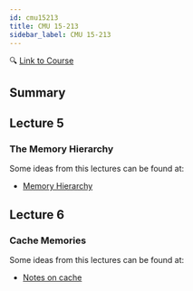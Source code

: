 ```yaml
---
id: cmu15213
title: CMU 15-213
sidebar_label: CMU 15-213
---
```


🔍 [Link to Course](http://www.cs.cmu.edu/afs/cs/academic/class/15213-f19/www/schedule.html)

## Summary

## Lecture 5

### The Memory Hierarchy

Some ideas from this lectures can be found at:

- [Memory Hierarchy](/docs/notes/study/memory/mem_hie)

## Lecture 6

### Cache Memories

Some ideas from this lectures can be found at:

- [Notes on cache](/docs/notes/study/memory/cache)

